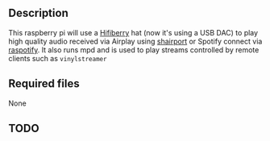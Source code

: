 ## Description
This raspberry pi will use a [Hifiberry](https://www.hifiberry.com/) hat (now it's using a USB DAC) to play high quality audio received via Airplay using [shairport](https://github.com/mikebrady/shairport-sync) or Spotify connect via [raspotify](https://github.com/dtcooper/raspotify). It also runs mpd and is used to play streams controlled by remote clients such as `vinylstreamer`

## Required files
None

## TODO


